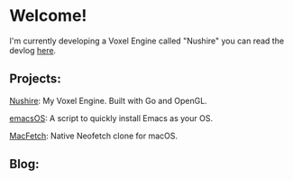 Welcome!
========

I'm currently developing a Voxel Engine called "Nushire" you can read the devlog [here](/tags/nushire/).


Projects:
---------

[Nushire](/tags/nushire/): My Voxel Engine. Built with Go and OpenGL.

[emacsOS](https://github.com/paretoprinciple/emacsOS): A script to quickly install Emacs as your OS.

[MacFetch](https://github.com/appleware/macfetch): Native Neofetch clone for macOS.

Blog:
---------